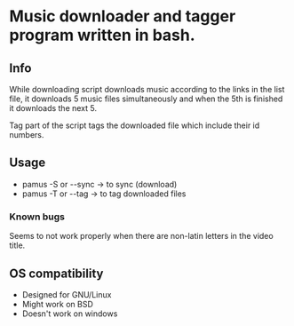 # Music downloader and tagger program written in bash.

<!-- The program consists of 3 files: -->
<!--   downloader script -->
<!--   tagger script -->
<!--   list file -->

## Info
While downloading script downloads music according to the links in the list file, it downloads 5
music files simultaneously and when the 5th is finished it downloads the next 5.

Tag part of the script tags the downloaded file which include their id numbers.

## Usage
* pamus -S or --sync -> to sync (download) 
* pamus -T or --tag -> to tag downloaded files  

### Known bugs
  Seems to not work properly when there are non-latin letters in the video title.

<!-- ### to add  -->
<!-- * pamus -S -> Sync -->
<!-- * pamus -T -> tag -->
<!-- * pamus -St -> download and tag -->

## OS compatibility
* Designed for GNU/Linux
* Might work on BSD 
* Doesn't work on windows

